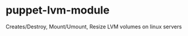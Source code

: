 puppet-lvm-module
=================

Creates/Destroy, Mount/Umount, Resize LVM volumes on linux servers
